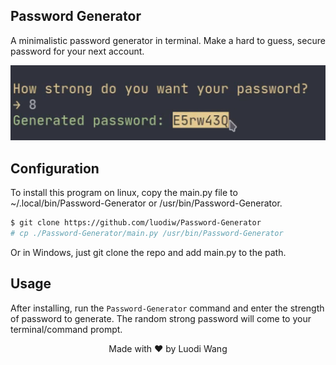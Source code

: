 ## Password Generator
A minimalistic password generator in terminal. Make a hard to guess, secure password for your next account.

![Image](/password.png)

## Configuration
To install this program on linux, copy the main.py file to ~/.local/bin/Password-Generator or /usr/bin/Password-Generator.
```bash 
$ git clone https://github.com/luodiw/Password-Generator
# cp ./Password-Generator/main.py /usr/bin/Password-Generator
```
Or in Windows, just git clone the repo and add main.py to the path.

## Usage
After installing, run the `Password-Generator` command and enter the strength of password to generate. The random strong password will come to your terminal/command prompt.

<div align="center">Made with ❤️ by Luodi Wang</div>

